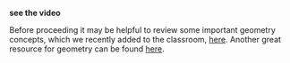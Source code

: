 **see the video**

Before proceeding it may be helpful to review some important geometry concepts, which we recently added to the classroom, [here](https://classroom.udacity.com/nanodegrees/nd013/parts/edf28735-efc1-4b99-8fbb-ba9c432239c8/modules/49d8fda9-69c7-4f10-aa18-dc3a2d790cbe/lessons/9a4b3954-7958-4dc3-bf73-552e191615d3/concepts/47044b2a-a577-4769-8072-89c22b00e3e0).  Another great resource for geometry can be found [here](http://www.mathwarehouse.com/trigonometry/).

